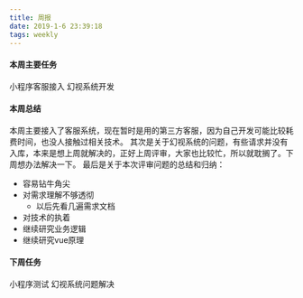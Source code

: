 ```yaml
---
title: 周报
date: 2019-1-6 23:39:18
tags: weekly
---
```


#### 本周主要任务

小程序客服接入
幻视系统开发

#### 本周总结

本周主要接入了客服系统，现在暂时是用的第三方客服，因为自己开发可能比较耗费时间，也没人接触过相关技术。
其次是关于幻视系统的问题，有些请求并没有入库，本来是想上周就解决的，正好上周评审，大家也比较忙，所以就耽搁了。下周想办法解决一下。
最后是关于本次评审问题的总结和归纳：
- 容易钻牛角尖
- 对需求理解不够透彻
  - 以后先看几遍需求文档
- 对技术的执着
- 继续研究业务逻辑
- 继续研究vue原理

#### 下周任务

小程序测试
幻视系统问题解决
